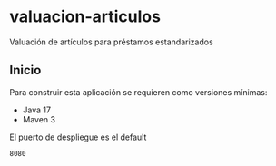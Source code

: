 # valuacion-articulos
Valuación de artículos para préstamos estandarizados

## Inicio

Para construir esta aplicación se requieren como versiones mínimas:

* Java 17
* Maven 3

El puerto de despliegue es el default

```
8080
